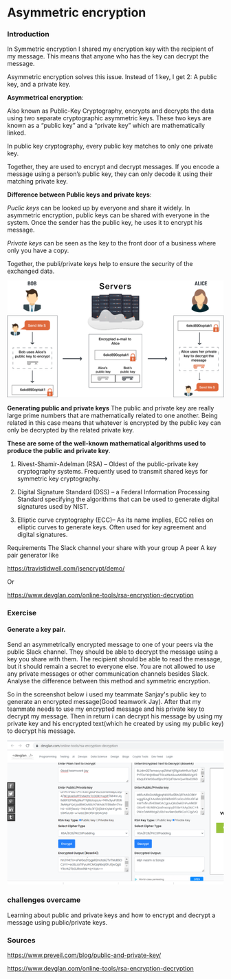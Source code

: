 # Asymmetric encryption

### Introduction

In Symmetric encryption I shared my encryption key with the recipient of my message. This means that anyone who has the key can decrypt the message.

Asymmetric encryption solves this issue. Instead of 1 key, I  get 2: A public key, and a private key.

 
**Asymmetrical encryption**:

Also known as Public-Key Cryptography, encrypts and decrypts the data using two separate cryptographic asymmetric keys. These two keys are known as a “public key” and a “private key” which are mathematically linked.

In public key cryptography, every public key matches to only one private key. 

Together, they are used to encrypt and decrypt messages. If you encode a message using a person’s public key, they can only decode it using their matching private key.

**Difference between Public keys and private keys**:

*Puclic keys* can be looked up by everyone and share it widely. In asymmetric encryption, public keys can be shared with everyone in the system. Once the sender has the public key, he uses it to encrypt his message.

*Private keys*  can be seen as  the key to the front door of a business where only you have a copy. 



Together, the publi/private keys help to ensure the security of the exchanged data. 

![publ-to-priv-encry](../00_includes/end-to-end-encryption.png)

**Generating public and private keys**
The public and private key  are really large prime numbers that are mathematically related to one another. Being related in this case means that whatever is encrypted by the public key can only be decrypted by the related private key.
 

 
**These are some of the  well-known mathematical algorithms used to produce the public and private key**. 
 

1. Rivest-Shamir-Adelman (RSA) – Oldest of the public-private key cryptography systems. Frequently used to transmit shared keys for symmetric key cryptography.

2. Digital Signature Standard (DSS) – a Federal Information Processing Standard specifying the algorithms that can be used to generate digital signatures used by NIST. 

3. Elliptic curve cryptography (ECC)– As its name implies, ECC relies on elliptic curves to generate keys. Often used for key agreement and digital signatures. 


Requirements
The Slack channel your share with your group
A peer
A key pair generator like 

https://travistidwell.com/jsencrypt/demo/

Or 

https://www.devglan.com/online-tools/rsa-encryption-decryption

### Exercise

#### Generate a key pair.


Send an asymmetrically encrypted message to one of your peers via the public Slack channel. They should be able to decrypt the message using a key you share with them. The recipient should be able to read the message, but it should remain a secret to everyone else.
You are not allowed to use any private messages or other communication channels besides Slack. Analyse the difference between this method and symmetric encryption.

So in the screenshot below i used my teammate Sanjay's public key to generate an  encrypted message(Good teamwork Jay). After that my teammate needs to use my encrypted message and his private key to decrypt my message. Then in return i can decrypt his message by using my private key and his encrypted text(which he created by using my public key) to decrypt his message. 

![asymmetric-encryption](../00_includes/SEC05.png)

### challenges overcame

Learning about public and private keys and how to encrypt and decrypt a message using public/private keys.

### Sources

https://www.preveil.com/blog/public-and-private-key/

https://www.devglan.com/online-tools/rsa-encryption-decryption